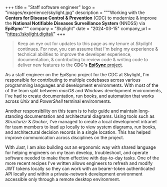 +++
title = "Staff software engineer"
logo = "images/experience/skylight.jpg"
description = """Working with the **Centers for Disease Control & Prevention** (CDC) to modernize & improve the **National Notifiable Diseases Surveillance System** (NNDSS) via **EpiSync**"""
company = "Skylight"
date = "2024-03-15"
company_url = "https://skylight.digital/"
+++

> Keep an eye out for updates to this page as my tenure at _Skylight_ continues.
> For now, you can assume that I'm being my experience & technical abilities to
> improve the developer experience, documentation, & contributing to review code
> & writing code to deliver new features to the **CDC's** [**EpiSync**
> project][episync].

[episync]: https://www.cdc.gov/nndss/case-surveillance-modernization/implementation-faq.html

As a staff engineer on the EpiSync project for the CDC at Skylight, I'm
responsible for contributing to multiple codebases across various programming
languages and development environments. With most of the of the team split
between _macOS_ and _Windows_ development environments, I've had to create
documentation, run books, and automation that works across _Unix_ and
_PowerShell_ terminal environments.

Another responsibility on this team is to help guide and maintain long-standing
documentation and architectural diagrams. Using tools such as _Structurizr_ &
_Docker_, I've managed to create a local development intranet for team members
to load up locally to view system diagrams, run books, and architectural
decision records in a single location. This has helped improve communication
across disciplines on the project.

With _Just_, I am also building out an ergonomic way with shared language for
helping engineers on my team develop, troubleshoot, and operate software needed
to make them effective with day-to-day tasks. One of the more recent recipes
I've written allows engineers to refresh and modify JWT tokens locally so they
can work with an bearer-token authenticated API locally and within a
private-network development environment accessible only through a remote desktop
environment.
